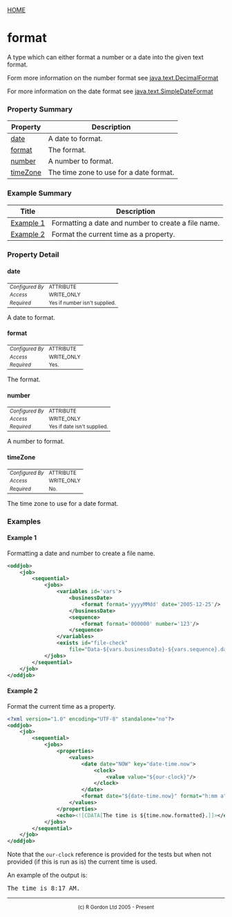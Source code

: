 [HOME](../../../../README.md)
# format

A type which can either format a
number or a date into the given text format.


Form more information on the number format see [java.text.DecimalFormat](http://rgordon.co.uk/oddjob/1.6.0/api/java/text/DecimalFormat.html)


For more information on the date format see [java.text.SimpleDateFormat](http://rgordon.co.uk/oddjob/1.6.0/api/java/text/SimpleDateFormat.html)

### Property Summary

| Property | Description |
| -------- | ----------- |
| [date](#propertydate) | A date to format. | 
| [format](#propertyformat) | The format. | 
| [number](#propertynumber) | A number to format. | 
| [timeZone](#propertytimeZone) | The time zone to use for a date format. | 


### Example Summary

| Title | Description |
| ----- | ----------- |
| [Example 1](#example1) | Formatting a date and number to create a file name. |
| [Example 2](#example2) | Format the current time as a property. |


### Property Detail
#### date <a name="propertydate"></a>

<table style='font-size:smaller'>
      <tr><td><i>Configured By</i></td><td>ATTRIBUTE</td></tr>
      <tr><td><i>Access</i></td><td>WRITE_ONLY</td></tr>
      <tr><td><i>Required</i></td><td>Yes if number isn't supplied.</td></tr>
</table>

A date to format.

#### format <a name="propertyformat"></a>

<table style='font-size:smaller'>
      <tr><td><i>Configured By</i></td><td>ATTRIBUTE</td></tr>
      <tr><td><i>Access</i></td><td>WRITE_ONLY</td></tr>
      <tr><td><i>Required</i></td><td>Yes.</td></tr>
</table>

The format.

#### number <a name="propertynumber"></a>

<table style='font-size:smaller'>
      <tr><td><i>Configured By</i></td><td>ATTRIBUTE</td></tr>
      <tr><td><i>Access</i></td><td>WRITE_ONLY</td></tr>
      <tr><td><i>Required</i></td><td>Yes if date isn't supplied.</td></tr>
</table>

A number to format.

#### timeZone <a name="propertytimeZone"></a>

<table style='font-size:smaller'>
      <tr><td><i>Configured By</i></td><td>ATTRIBUTE</td></tr>
      <tr><td><i>Access</i></td><td>WRITE_ONLY</td></tr>
      <tr><td><i>Required</i></td><td>No.</td></tr>
</table>

The time zone to use for a date format.


### Examples
#### Example 1 <a name="example1"></a>

Formatting a date and number to create a file name.

```xml
<oddjob>
    <job>
        <sequential>
            <jobs>
                <variables id='vars'>
                    <businessDate>
                        <format format='yyyyMMdd' date='2005-12-25'/>
                    </businessDate>
                    <sequence>
                        <format format='000000' number='123'/>
                    </sequence>
                </variables>
                <exists id="file-check"
                    file="Data-${vars.businessDate}-${vars.sequence}.dat"/>
            </jobs>
        </sequential>
    </job>
</oddjob>

```


#### Example 2 <a name="example2"></a>

Format the current time as a property.

```xml
<?xml version="1.0" encoding="UTF-8" standalone="no"?>
<oddjob>
    <job>
        <sequential>
            <jobs>
                <properties>
                    <values>
                        <date date="NOW" key="date-time.now">
                            <clock>
                                <value value="${our-clock}"/>
                            </clock>
                        </date>
                        <format date="${date-time.now}" format="h:mm a" key="time.now.formatted"/>
                    </values>
                </properties>
                <echo><![CDATA[The time is ${time.now.formatted}.]]></echo>
            </jobs>
        </sequential>
    </job>
</oddjob>

```


Note that the <code>our-clock</code> reference is provided for the tests
but when not provided (if this is run as is) the current time is used.


An example of the output is:

<pre>
The time is 8:17 AM.
</pre>



-----------------------

<div style='font-size: smaller; text-align: center;'>(c) R Gordon Ltd 2005 - Present</div>
